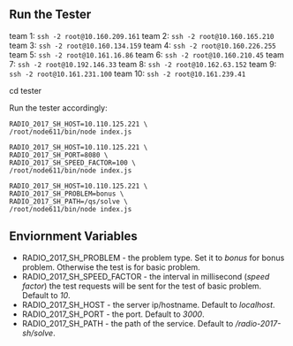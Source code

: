 ## Run the Tester

team 1: `ssh -2 root@10.160.209.161`
team 2: `ssh -2 root@10.160.165.210`
team 3: `ssh -2 root@10.160.134.159`
team 4: `ssh -2 root@10.160.226.255`
team 5: `ssh -2 root@10.161.16.86`
team 6: `ssh -2 root@10.160.210.45`
team 7: `ssh -2 root@10.192.146.33`
team 8: `ssh -2 root@10.162.63.152`
team 9: `ssh -2 root@10.161.231.100`
team 10: `ssh -2 root@10.161.239.41`

cd tester

Run the tester accordingly:

```shell
RADIO_2017_SH_HOST=10.110.125.221 \
/root/node611/bin/node index.js
```

```shell
RADIO_2017_SH_HOST=10.110.125.221 \
RADIO_2017_SH_PORT=8080 \
RADIO_2017_SH_SPEED_FACTOR=100 \
/root/node611/bin/node index.js
```

```shell
RADIO_2017_SH_HOST=10.110.125.221 \
RADIO_2017_SH_PROBLEM=bonus \
RADIO_2017_SH_PATH=/qs/solve \
/root/node611/bin/node index.js
```

## Enviornment Variables

* RADIO_2017_SH_PROBLEM - the problem type. Set it to _bonus_ for bonus problem. Otherwise the test is for basic problem.
* RADIO_2017_SH_SPEED_FACTOR - the interval in millisecond (_speed factor_) the test requests will be sent for the test of basic problem. Default to _10_.
* RADIO_2017_SH_HOST - the server ip/hostname. Default to _localhost_.
* RADIO_2017_SH_PORT - the port. Default to _3000_.
* RADIO_2017_SH_PATH - the path of the service. Default to _/radio-2017-sh/solve_.
